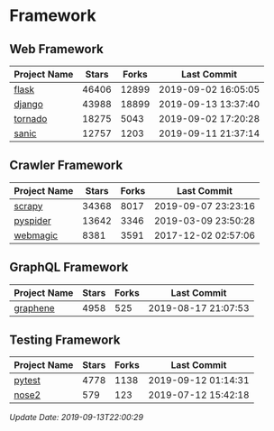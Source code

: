 # Framework

## Web Framework

| Project Name | Stars | Forks | Last Commit |
| ------------ | ----- | ----- | ----------- |
| [flask](https://github.com/pallets/flask) | 46406 | 12899 | 2019-09-02 16:05:05 |
| [django](https://github.com/django/django) | 43988 | 18899 | 2019-09-13 13:37:40 |
| [tornado](https://github.com/tornadoweb/tornado) | 18275 | 5043 | 2019-09-02 17:20:28 |
| [sanic](https://github.com/huge-success/sanic) | 12757 | 1203 | 2019-09-11 21:37:14 |

## Crawler Framework

| Project Name | Stars | Forks | Last Commit |
| ------------ | ----- | ----- | ----------- |
| [scrapy](https://github.com/scrapy/scrapy) | 34368 | 8017 | 2019-09-07 23:23:16 |
| [pyspider](https://github.com/binux/pyspider) | 13642 | 3346 | 2019-03-09 23:50:28 |
| [webmagic](https://github.com/code4craft/webmagic) | 8381 | 3591 | 2017-12-02 02:57:06 |

## GraphQL Framework

| Project Name | Stars | Forks | Last Commit |
| ------------ | ----- | ----- | ----------- |
| [graphene](https://github.com/graphql-python/graphene) | 4958 | 525 | 2019-08-17 21:07:53 |

## Testing Framework

| Project Name | Stars | Forks | Last Commit |
| ------------ | ----- | ----- | ----------- |
| [pytest](https://github.com/pytest-dev/pytest) | 4778 | 1138 | 2019-09-12 01:14:31 |
| [nose2](https://github.com/nose-devs/nose2) | 579 | 123 | 2019-07-12 15:42:18 |

*Update Date: 2019-09-13T22:00:29*